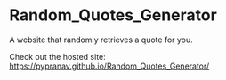 # Random_Quotes_Generator
A website that randomly retrieves a quote for you.

Check out the hosted site: https://pypranav.github.io/Random_Quotes_Generator/

